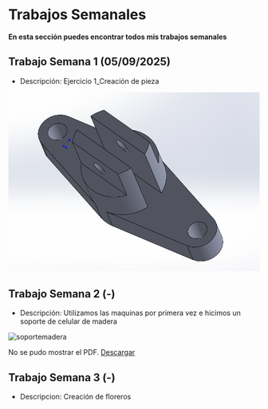 # **Trabajos Semanales**

**En esta sección puedes encontrar todos mis trabajos semanales**

## **Trabajo Semana 1 (05/09/2025)**

- Descripción: Ejercicio 1_Creación de pieza

<img src = "./recursos/imgs/proyecto_sem1_1.png" alt="proyectosem1" >


## **Trabajo Semana 2 (-)**

- Descripción: Utilizamos las maquinas por primera vez e hicimos un soporte de celular de madera 

<img src = "./recursos/imgs/soportemadera.png" alt="soportemadera" >

<object data="recursos/archivos/Calendario.pdf" type="application/pdf" width="100%" height="600">
  <p>No se pudo mostrar el PDF. <a href="/recursos/archivos/Calendario.pdf">Descargar</a></p>
</object>

## **Trabajo Semana 3 (-)**

- Descripcion: Creación de floreros



